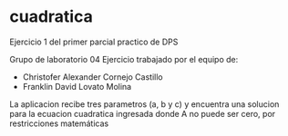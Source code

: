 # cuadratica
Ejercicio 1 del primer parcial practico de DPS

 Grupo de laboratorio 04
Ejercicio trabajado por el equipo de:
- Christofer Alexander Cornejo Castillo
- Franklin David Lovato Molina 

La aplicacion recibe tres parametros (a, b y c) y encuentra una solucion para la ecuacion cuadratica ingresada
donde A no puede ser cero, por restricciones matemáticas

